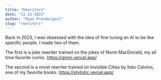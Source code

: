 ```yaml
---
title: "Rewriters"
date: "11-12-2023"
author: "Ryan Prendergast"
slug: "rewriters"
---
```


Back in 2023, I was obsessed with the idea of fine tuning an AI to be like specific people. I made two of them.

The first is a joke rewriter trained on the jokes of Norm MacDonald, my all time favorite comic. https://grinn.vercel.app/

The second is a novel rewriter trained on Invisible Cities by Italo Calvino, one of my favorite books. https://stylistic.vercel.app/
